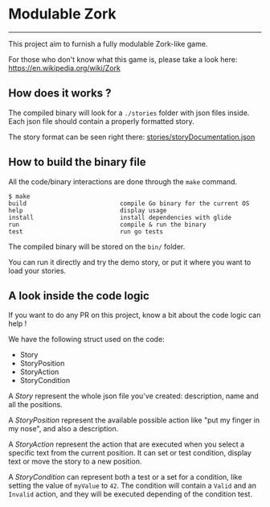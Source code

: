 # Modulable Zork
----------------

This project aim to furnish a fully modulable Zork-like game.

For those who don't know what this game is, please take a look here: https://en.wikipedia.org/wiki/Zork

## How does it works ?

The compiled binary will look for a `./stories` folder with json files inside.
Each json file should contain a properly formatted story.

The story format can be seen right there: [stories/storyDocumentation.json](./stories/storyDocumentation.json)

## How to build the binary file

All the code/binary interactions are done through the `make` command.

```console
$ make
build                          compile Go binary for the current OS
help                           display usage
install                        install dependencies with glide
run                            compile & run the binary
test                           run go tests
```

The compiled binary will be stored on the `bin/` folder.


You can run it directly and try the demo story, or put it where you want to load your stories.

## A look inside the code logic

If you want to do any PR on this project, know a bit about the code logic can help !

We have the following struct used on the code:
 - Story
 - StoryPosition
 - StoryAction
 - StoryCondition

A *Story* represent the whole json file you've created: description, name and all the positions.

A *StoryPosition* represent the available possible action like "put my finger in my nose", and
also a description.

A *StoryAction* represent the action that are executed when you select a specific text from
the current position. It can set or test condition, display text or move the story to a new
position.

A *StoryCondition* can represent both a test or a set for a condition, like setting the value
of `myValue` to `42`. The condition will contain a `Valid` and an `Invalid` action, and they will be
executed depending of the condition test.
